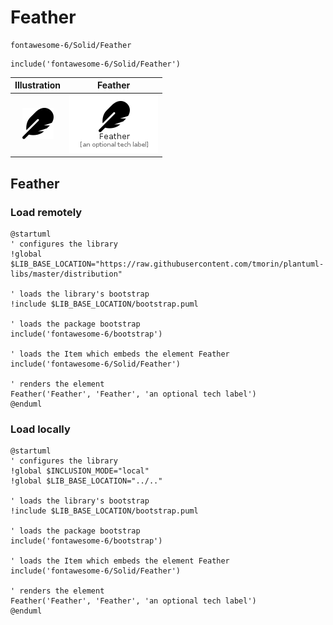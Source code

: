 # Feather


```text
fontawesome-6/Solid/Feather
```

```text
include('fontawesome-6/Solid/Feather')
```



| Illustration | Feather |
| :---: | :---: |
| ![illustration for Illustration](../../fontawesome-6/Solid/Feather.png) | ![illustration for Feather](../../fontawesome-6/Solid/Feather.Local.png) |




## Feather

### Load remotely
```plantuml
@startuml
' configures the library
!global $LIB_BASE_LOCATION="https://raw.githubusercontent.com/tmorin/plantuml-libs/master/distribution"

' loads the library's bootstrap
!include $LIB_BASE_LOCATION/bootstrap.puml

' loads the package bootstrap
include('fontawesome-6/bootstrap')

' loads the Item which embeds the element Feather
include('fontawesome-6/Solid/Feather')

' renders the element
Feather('Feather', 'Feather', 'an optional tech label')
@enduml
```

### Load locally
```plantuml
@startuml
' configures the library
!global $INCLUSION_MODE="local"
!global $LIB_BASE_LOCATION="../.."

' loads the library's bootstrap
!include $LIB_BASE_LOCATION/bootstrap.puml

' loads the package bootstrap
include('fontawesome-6/bootstrap')

' loads the Item which embeds the element Feather
include('fontawesome-6/Solid/Feather')

' renders the element
Feather('Feather', 'Feather', 'an optional tech label')
@enduml
```

